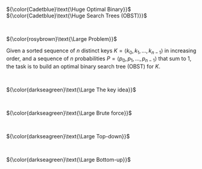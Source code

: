 ${\color{Cadetblue}\text{\Huge Optimal Binary}}$  
${\color{Cadetblue}\text{\Huge Search Trees (OBST)}}$

<br />

${\color{rosybrown}\text{\Large Problem}}$

Given a sorted sequence of $n$ distinct keys $K = \langle k_0, k_1, \ldots, k_{n-1} \rangle$ in increasing order, and a sequence of $n$ probabilities $P = \langle p_0, p_1, \ldots, p_{n-1} \rangle$ that sum to 1, the task is to build an optimal binary search tree (OBST) for $K$.

<br />

${\color{darkseagreen}\text{\Large The key idea}}$

<br />

${\color{darkseagreen}\text{\Large Brute force}}$

<br />

${\color{darkseagreen}\text{\Large Top-down}}$

<br />

${\color{darkseagreen}\text{\Large Bottom-up}}$
